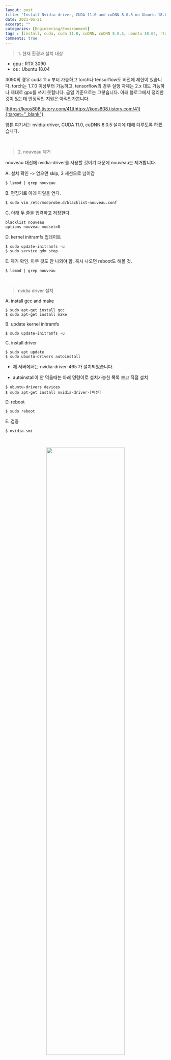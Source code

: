 ```yaml
---
layout: post
title: "Install Nvidia driver, CUDA 11.0 and cuDNN 8.0.5 on Ubuntu 18.04(GPU=RTX 3090)"
date: 2021-05-21
excerpt: ""
categories: [Engineering/Environment]
tags : [install, cuda, cuda 11.0, cuDNN, cuDNN 8.0.5, ubuntu 18.04, rtx 3090, 3090ti]
comments: true
---
```


> <subtitle> 1. 현재 환경과 설치 대상 </subtitle>

* gpu : RTX 3090
* os : Ubuntu 18.04

3090의 경우 cuda 11.x 부터 가능하고 torch나 tensorflow도 버전에 제한이 있습니다. 
torch는 1.7.0 이상부터 가능하고, tensorflow의 경우 실행 자체는 2.x 대도 가능하나 제대로 gpu를 쓰지 못합니다.
금일 기준으로는 그렇습니다. 아래 블로그에서 정리한 것이 있는데 안정적인 지원은 아직인가봅니다.

[https://koos808.tistory.com/41](https://koos808.tistory.com/41){:target="_blank"}

암튼 여기서는 nvidia-driver, CUDA 11.0, cuDNN 8.0.5 설치에 대해 다루도록 하겠습니다.

<br>

> <subtitle> 2. nouveau 제거 </subtitle>

nouveau 대신에 nvidia-driver를 사용할 것이기 때문에 nouveau는 제거합니다.

A. 설치 확인 -> 없으면 skip, 3 세션으로 넘어감  
```
$ lsmod | grep nouveau
```

B. 편집기로 아래 파일을 연다.  
```
$ sudo vim /etc/modprobe.d/blacklist-nouveau.conf  
```

C. 아래 두 줄을 입력하고 저장한다.
```
blacklist nouveau
options nouveau modset=0
```

D. kernel initramfs 업데이트
```
$ sudo update-initramfs -u
$ sudo service gdm stop
```

E. 제거 확인. 아무 것도 안 나와야 함. 혹시 나오면 reboot도 해볼 것.
```
$ lsmod | grep nouveau
```

<br>

> <subtitle> nvidia driver 설치 </subtitle>

A. install gcc and make  
```
$ sudo apt-get install gcc
$ sudo apt-get install make
```

B. update kernel initramfs  
```
$ sudo update-initramfs -u
```

C. install driver
```
$ sudo apt update
$ sudo ubuntu-drivers autoinstall
```

* 제 서버에서는 nvidia-driver-465 가 설치되었습니다.

* autoinstall이 안 먹을때는 아래 명령어로 설치가능한 목록 보고 직접 설치
```
$ ubuntu-drivers devices
$ sudo apt-get install nvidia-driver-[버전]
```

D. reboot
```
$ sudo reboot
````

E. 검증
```
$ nvidia-smi
```

<br><center><img src= "https://liger82.github.io/assets/img/post/20210521-install-cuda11-on-ubuntu18/nvidia-smi.png" width="70%"></center><br>


<br>

> <subtitle> CUDA 11.0 설치 </subtitle>

A. Install CUDA 11.0

환경과 원하는 설치 방식에 맞게 명령어 혹은 파일을 다음 웹사이트에서 제공합니다.  
[https://developer.nvidia.com](https://developer.nvidia.com/cuda-11.0-update1-download-archive?target_os=Linux&target_arch=x86_64&target_distro=Ubuntu&target_version=1804&target_type=debnetwork){:target="_blank"}

아래 명령어는 다음 선택지의 결과로 나온 것입니다.  
* operating system : Linux
* Architecture : x86_64
* Distribution : Ubuntu
* Version : 18.04
* Installer Type : deb(network) 

```
$ wget https://developer.download.nvidia.com/compute/cuda/repos/ubuntu1804/x86_64/cuda-ubuntu1804.pin
$ sudo mv cuda-ubuntu1804.pin /etc/apt/preferences.d/cuda-repository-pin-600
$ sudo apt-key adv --fetch-keys https://developer.download.nvidia.com/compute/cuda/repos/ubuntu1804/x86_64/7fa2af80.pub
$ sudo add-apt-repository "deb https://developer.download.nvidia.com/compute/cuda/repos/ubuntu1804/x86_64/ /"
$ sudo apt-get update
$ sudo apt-get -y install cuda-11-0
```

B. path 등록

* bash_profile 이거나 zshrc 인 경우 알아서 바꿔서 열기
```
sudo vim ~/.bashrc
```

* 맨 아래에 다음 두 줄을 입력하고 저장
    - /usr/local/에 cuda-[version number]가 cuda라는 디렉토리에 링크가 있을 때에만 가능하고 링크가 없을 경우 cuda 대신에 cuda-[version number]를 바꿔준다.
```
export PATH=/usr/local/cuda/bin${PATH:+:${PATH}}
export LD_LIBRARY_PATH=/usr/local/cuda/lib64:${LD_LIBRARY_PATH:+:${LD_LIBRARY_PATH}}
```  

아래 명령어 실행(bashrc가 아닌 경우 알아서 바꿔서 실행)
source ~/.bashrc

C. 검증  
```
$ nvcc -V

nvcc: NVIDIA (R) Cuda compiler driver     
Copyright (c) 2005-2020 NVIDIA Corporation 
Built on Wed_Jul_22_19:09:09_PDT_2020                           
Cuda compilation tools, release 11.0, V11.0.221
Build cuda_11.0_bu.TC445_37.28845127_0
```

* nvidia-smi로 나온 cuda version은 실제와 다를 수 있습니다.


<br>

> <subtitle> cuDNN 8.0.5 설치 </subtitle>

A. cuDNN 파일 다운로드  
* 아래 사이트에서 로그인  
[https://developer.nvidia.com/rdp/cudnn-download](https://developer.nvidia.com/rdp/cudnn-download){:target="_blank"}

* CUDA 11.0을 위한 cuDNN 8.0.5 파일 중 다음 파일을 다운로드
    > cuDNN Library for Linux(x86)


B. 다운로드된 파일 압축 풀기(다른 이름일 경우 바꿀 것.)  
```
$ sudo tar -xvf cudnn-11.0-linux-x64-v8.0.5.39.tar
```

C. 파일을 CUDA toolkit 디렉토리로 옮기고 권한 부여
```
$ sudo cp cuda/include/cudnn*.h /usr/local/cuda/include
$ sudo cp cuda/lib64/libcudnn* /usr/local/cuda/lib64
$ sudo chmod a+r /usr/local/cuda/include/cudnn*.h /usr/local/cuda/lib64/libcudnn*
```

D. 설치 검증
```
$ cat /usr/local/cuda-11.0/include/cudnn_version.h | grep CUDNN_MAJOR -A 2

#define CUDNN_MAJOR 8
#define CUDNN_MINOR 0
#define CUDNN_PATCHLEVEL 5
--
#define CUDNN_VERSION (CUDNN_MAJOR * 1000 + CUDNN_MINOR * 100 + CUDNN_PATCHLEVEL)

#endif /* CUDNN_VERSION_H */
````

<br>

> <subtitle> 요약 </subtitle>

다음 환경에서 nvidia-driver, cuda, cudnn을 설치하고 검증해보았습니다.  
* RTX 3090
* ubuntu 18.04

<br>

---

> <subtitle> References </subtitle>

* [https://kyumdoctor.co.kr/30](https://kyumdoctor.co.kr/30){:target="_blank"}
* [https://developer.nvidia.com/rdp/cudnn-download](https://developer.nvidia.com/rdp/cudnn-download){:target="_blank"}
